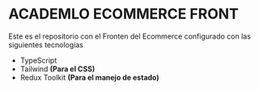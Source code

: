 # ACADEMLO ECOMMERCE FRONT

Este es el repositorio con el Fronten del Ecommerce configurado con las siguientes tecnologías

- TypeScript
- Tailwind **(Para el CSS)**
- Redux Toolkit **(Para el manejo de estado)**
